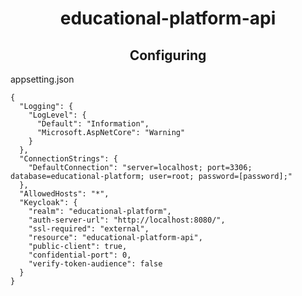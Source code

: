 <h1 align='center'>educational-platform-api</h1>

<h2 align='center'>Configuring</h2>

appsetting.json
```
{
  "Logging": {
    "LogLevel": {
      "Default": "Information",
      "Microsoft.AspNetCore": "Warning"
    }
  },
  "ConnectionStrings": {
    "DefaultConnection": "server=localhost; port=3306; database=educational-platform; user=root; password=[password];"
  },
  "AllowedHosts": "*",
  "Keycloak": {
    "realm": "educational-platform",
    "auth-server-url": "http://localhost:8080/",
    "ssl-required": "external",
    "resource": "educational-platform-api",
    "public-client": true,
    "confidential-port": 0,
    "verify-token-audience": false
  }
}
```
